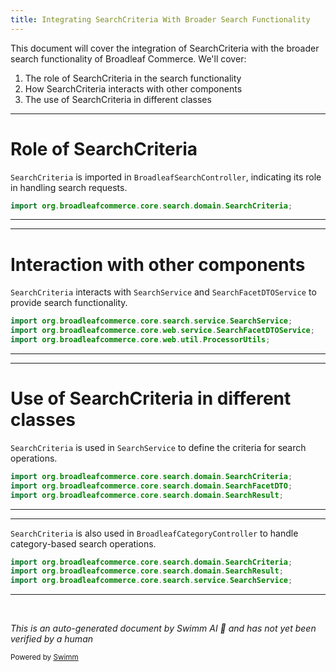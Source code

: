 ```yaml
---
title: Integrating SearchCriteria With Broader Search Functionality
---
```

This document will cover the integration of SearchCriteria with the broader search functionality of Broadleaf Commerce. We'll cover:

1. The role of SearchCriteria in the search functionality
2. How SearchCriteria interacts with other components
3. The use of SearchCriteria in different classes

<SwmSnippet path="/core/broadleaf-framework-web/src/main/java/org/broadleafcommerce/core/web/controller/catalog/BroadleafSearchController.java" line="26">

---

# Role of SearchCriteria

`SearchCriteria` is imported in `BroadleafSearchController`, indicating its role in handling search requests.

```java
import org.broadleafcommerce.core.search.domain.SearchCriteria;
```

---

</SwmSnippet>

<SwmSnippet path="/core/broadleaf-framework-web/src/main/java/org/broadleafcommerce/core/web/controller/catalog/BroadleafSearchController.java" line="30">

---

# Interaction with other components

`SearchCriteria` interacts with `SearchService` and `SearchFacetDTOService` to provide search functionality.

```java
import org.broadleafcommerce.core.search.service.SearchService;
import org.broadleafcommerce.core.web.service.SearchFacetDTOService;
import org.broadleafcommerce.core.web.util.ProcessorUtils;
```

---

</SwmSnippet>

<SwmSnippet path="/core/broadleaf-framework/src/main/java/org/broadleafcommerce/core/search/service/SearchService.java" line="22">

---

# Use of SearchCriteria in different classes

`SearchCriteria` is used in `SearchService` to define the criteria for search operations.

```java
import org.broadleafcommerce.core.search.domain.SearchCriteria;
import org.broadleafcommerce.core.search.domain.SearchFacetDTO;
import org.broadleafcommerce.core.search.domain.SearchResult;
```

---

</SwmSnippet>

<SwmSnippet path="/core/broadleaf-framework-web/src/main/java/org/broadleafcommerce/core/web/controller/catalog/BroadleafCategoryController.java" line="31">

---

`SearchCriteria` is also used in `BroadleafCategoryController` to handle category-based search operations.

```java
import org.broadleafcommerce.core.search.domain.SearchCriteria;
import org.broadleafcommerce.core.search.domain.SearchResult;
import org.broadleafcommerce.core.search.service.SearchService;
```

---

</SwmSnippet>

&nbsp;

*This is an auto-generated document by Swimm AI 🌊 and has not yet been verified by a human*

<SwmMeta version="3.0.0" repo-id="Z2l0aHViJTNBJTNBQnJvYWRsZWFmQ29tbWVyY2UtZGVtbyUzQSUzQWdpbGFkbmF2b3Q=" repo-name="BroadleafCommerce-demo" doc-type="follow-up"><sup>Powered by [Swimm](/)</sup></SwmMeta>
